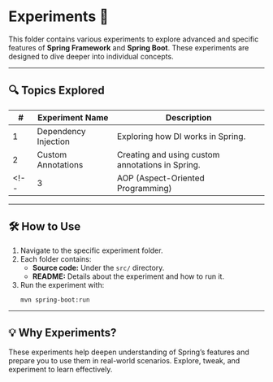 # Experiments 🔬

This folder contains various experiments to explore advanced and specific features of **Spring Framework** and **Spring Boot**. These experiments are designed to dive deeper into individual concepts.

---

## 🔍 Topics Explored

| #  | Experiment Name                | Description                                   |
|----|--------------------------------|-----------------------------------------------|
| 1  | Dependency Injection           | Exploring how DI works in Spring.            |
| 2  | Custom Annotations             | Creating and using custom annotations in Spring. |
<!-- | 3  | AOP (Aspect-Oriented Programming) | Implementing cross-cutting concerns like logging. | -->

---

## 🛠 How to Use

1. Navigate to the specific experiment folder.
2. Each folder contains:
   - **Source code:** Under the `src/` directory.
   - **README:** Details about the experiment and how to run it.
3. Run the experiment with:
   ```bash
   mvn spring-boot:run
   ```

---

## 💡 Why Experiments?

These experiments help deepen understanding of Spring’s features and prepare you to use them in real-world scenarios. Explore, tweak, and experiment to learn effectively.
